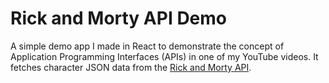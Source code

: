 # Rick and Morty API Demo

A simple demo app I made in React to demonstrate the concept of Application Programming Interfaces (APIs) in one of my YouTube videos. It fetches character JSON data from the [Rick and Morty API](https://rickandmortyapi.com/api/).